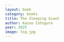 ```yaml
---
layout: book
category: books
title: The Sleeping Giant
author: Kazuo Ishiguro
year: 2025
image: tsg.jpg
---
```

